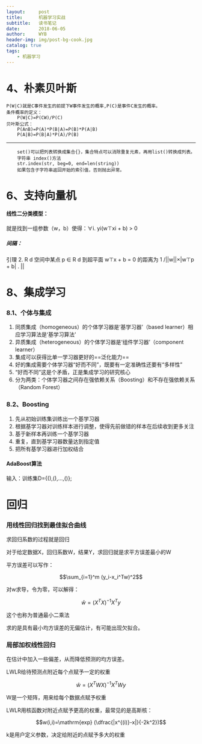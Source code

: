 ```yaml
---
layout:     post
title:      机器学习实战
subtitle:   读书笔记
date:       2018-06-05
author:     WYB
header-img: img/post-bg-cook.jpg
catalog: true
tags:
    - 机器学习
---
```


# 4、朴素贝叶斯
    P(W|C)就是C事件发生的前提下W事件发生的概率,P(C)是事件C发生的概率。
    条件概率的定义：
        P(W|C)=P(CW)/P(C)
    贝叶斯公式：
        P(A∩B)=P(A)*P(B|A)=P(B)*P(A|B)
        P(A|B)=P(B|A)*P(A)/P(B)    
--------------------------------------------------------------------------------

        set()可以把列表转换成集合{}，集合特点可以消除重复元素，再用list()转换成列表。
        字符串 index()方法
        str.index(str, beg=0, end=len(string))
        如果包含子字符串返回开始的索引值，否则抛出异常。
    

# 6、支持向量机
#### 线性二分类模型：
就是找到一组参数（w，b）使得：∀i. yi(w⊤xi + b) > 0
##### 间隔：
引理 2.
 R d 空间中某点 p ∈ R d 到超平面 w⊤x + b = 0 的距离为 1 /||w||×|w⊤p + b| .
||
# 8、集成学习
### 8.1、个体与集成
1. 同质集成（homogeneous）的个体学习器是‘基学习器’（based learner）相应学习算法是‘基学习算法’
2. 异质集成（heterogeneous）的个体学习器是‘组件学习器’（component learner）
3. 集成可以获得比单一学习器更好的==泛化能力==
4. 好的集成需要个体学习器“好而不同”，既要有一定准确性还要有“多样性”
5. “好而不同”这是个矛盾，正是集成学习的研究核心
6. 分为两类：个体学习器之间存在强依赖关系（Boosting）和不存在强依赖关系（Random Forest）

### 8.2、Boosting
1. 先从初始训练集训练出一个基学习器
2. 根据基学习器对训练样本进行调整，使得先前做错的样本在后续收到更多关注
3. 基于新样本再训练一个基学习器
4. 重复，直到基学习器数量达到指定值
5. 把所有基学习器进行加权结合

####   AdaBoost算法
输入：训练集D={(),(),...,()};


# 回归
### 用线性回归找到最佳拟合曲线

求回归系数的过程就是回归

对于给定数据X，回归系数W，结果Y，求回归就是求平方误差最小的W

平方误差可以写作：

```math
\sum_{i=1}^m (y_i-x_i^Tw)^2
```
对w求导，令为零，可以解得：

```math
\hat{w}=(X^TX)^{-1}X^Ty
```
这个也称为普通最小二乘法

求的是具有最小均方误差的无偏估计，有可能出现欠拟合。

### 局部加权线性回归
在估计中加入一些偏差，从而降低预测的均方误差。

LWLR给待预测点附近每个点赋予一定的权重


```math
\hat w=(X^TWX)^{-1}X^TWy
```
W是一个矩阵，用来给每个数据点赋予权重

LWLR用核函数对附近点赋予更高的权重，最常见的是高斯核：


```math
w(i,i)=\mathrm{exp} (\dfrac{|x^{(i)}-x|}{-2k^2})
```
k是用户定义参数，决定给附近的点赋予多大的权重
